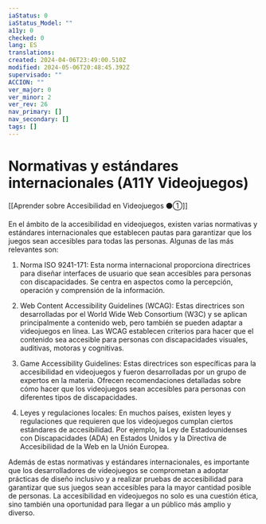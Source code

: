 ```yaml
---
iaStatus: 0
iaStatus_Model: ""
a11y: 0
checked: 0
lang: ES
translations: 
created: 2024-04-06T23:49:00.510Z
modified: 2024-05-06T20:48:45.392Z
supervisado: ""
ACCION: ""
ver_major: 0
ver_minor: 2
ver_rev: 26
nav_primary: []
nav_secondary: []
tags: []
---
```

# Normativas y estándares internacionales (A11Y Videojuegos)

[[Aprender sobre Accesibilidad en Videojuegos ⚫①]]

En el ámbito de la accesibilidad en videojuegos, existen varias normativas y estándares internacionales que establecen pautas para garantizar que los juegos sean accesibles para todas las personas. Algunas de las más relevantes son:

1. Norma ISO 9241-171: Esta norma internacional proporciona directrices para diseñar interfaces de usuario que sean accesibles para personas con discapacidades. Se centra en aspectos como la percepción, operación y comprensión de la información.

2. Web Content Accessibility Guidelines (WCAG): Estas directrices son desarrolladas por el World Wide Web Consortium (W3C) y se aplican principalmente a contenido web, pero también se pueden adaptar a videojuegos en línea. Las WCAG establecen criterios para hacer que el contenido sea accesible para personas con discapacidades visuales, auditivas, motoras y cognitivas.

3. Game Accessibility Guidelines: Estas directrices son específicas para la accesibilidad en videojuegos y fueron desarrolladas por un grupo de expertos en la materia. Ofrecen recomendaciones detalladas sobre cómo hacer que los videojuegos sean accesibles para personas con diferentes tipos de discapacidades.

4. Leyes y regulaciones locales: En muchos países, existen leyes y regulaciones que requieren que los videojuegos cumplan ciertos estándares de accesibilidad. Por ejemplo, la Ley de Estadounidenses con Discapacidades (ADA) en Estados Unidos y la Directiva de Accesibilidad de la Web en la Unión Europea.

Además de estas normativas y estándares internacionales, es importante que los desarrolladores de videojuegos se comprometan a adoptar prácticas de diseño inclusivo y a realizar pruebas de accesibilidad para garantizar que sus juegos sean accesibles para la mayor cantidad posible de personas. La accesibilidad en videojuegos no solo es una cuestión ética, sino también una oportunidad para llegar a un público más amplio y diverso.
